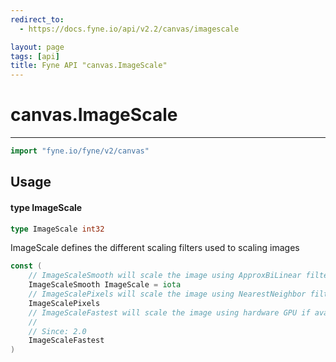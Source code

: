 ```yaml
---
redirect_to:
  - https://docs.fyne.io/api/v2.2/canvas/imagescale

layout: page
tags: [api]
title: Fyne API "canvas.ImageScale"
---
```



# canvas.ImageScale
---
```go
import "fyne.io/fyne/v2/canvas"
```

## Usage

#### type ImageScale

```go
type ImageScale int32
```

ImageScale defines the different scaling filters used to scaling images

```go
const (
	// ImageScaleSmooth will scale the image using ApproxBiLinear filter (or GL equivalent)
	ImageScaleSmooth ImageScale = iota
	// ImageScalePixels will scale the image using NearestNeighbor filter (or GL equivalent)
	ImageScalePixels
	// ImageScaleFastest will scale the image using hardware GPU if available
	//
	// Since: 2.0
	ImageScaleFastest
)
```
